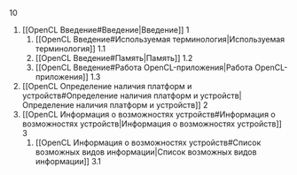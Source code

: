 
10

1. [[OpenCL Введение#Введение|Введение]]  1
	1. [[OpenCL Введение#Используемая терминология|Используемая терминология]] 1.1
	2. [[OpenCL Введение#Память|Память]] 1.2
	3. [[OpenCL Введение#Работа OpenCL-приложения|Работа OpenCL-приложения]] 1.3
2. [[OpenCL Определение наличия платформ и устройств#Определение наличия платформ и устройств|Определение наличия платформ и устройств]] 2
3. [[OpenCL Информация о возможностях устройств#Информация о возможностях устройств|Информация о возможностях устройств]] 3
	1. [[OpenCL Информация о возможностях устройств#Список возможных видов информации|Список возможных видов информации]] 3.1











